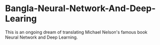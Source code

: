 # Bangla-Neural-Network-And-Deep-Learing
This is an ongoing dream of translating Michael Nelson's famous book Neural Network and Deep Learning. 
